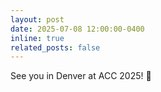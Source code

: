 ```yaml
---
layout: post
date: 2025-07-08 12:00:00-0400
inline: true
related_posts: false
---
```


See you in Denver at ACC 2025! 🎉
